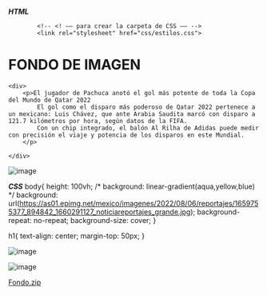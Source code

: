 *****HTML*****
<!DOCTYPE html>
<html lang="en">
<head>
    <meta charset="UTF-8">
    <meta http-equiv="X-UA-Compatible" content="IE=edge">
    <meta name="viewport" content="width=device-width, initial-scale=1.0">
    <title>Fondo</title>

            <!-- <! –– para crear la carpeta de CSS –– -->
            <link rel="stylesheet" href="css/estilos.css">
</head>
<body>
    <h1>FONDO DE IMAGEN</h1>

    <div>
        <p>El jugador de Pachuca anotó el gol más potente de toda la Copa del Mundo de Qatar 2022
            El gol como el disparo más poderoso de Qatar 2022 pertenece a un mexicano: Luis Chávez, que ante Arabia Saudita marcó con disparo a 121.7 kilómetros por hora, según datos de la FIFA.
            Con un chip integrado, el balón Al Rilha de Adidas puede medir con precisión el viaje y potencia de los disparos en este Mundial.
        </p>
        
    </div>
    
</body>
</html>

![image](https://user-images.githubusercontent.com/61428623/205467317-676a0837-e4fc-494e-a46f-5b8db23bf7e5.png)


*****CSS*****
body{
     height: 100vh;
    /* background: linear-gradient(aqua,yellow,blue)  */
    background: url(https://as01.epimg.net/mexico/imagenes/2022/08/06/reportajes/1659755377_894842_1660291127_noticiareportajes_grande.jpg);
    background-repeat: no-repeat;
    background-size: cover;
}

h1{
    text-align: center;
    margin-top: 50px;
}

![image](https://user-images.githubusercontent.com/61428623/205467320-d09b5e50-5c29-4f67-a9ad-e05aa19611fb.png)

![image](https://user-images.githubusercontent.com/61428623/205467324-508cf4e0-f532-4072-81ec-d0fdd715d379.png)

[Fondo.zip](https://github.com/Armando573/Diseno_Web/files/10147565/Fondo.zip)


